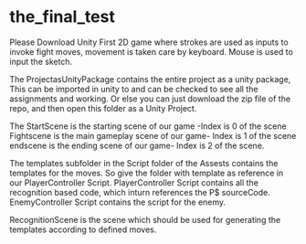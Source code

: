 # the_final_test
Please Download Unity First
2D game where strokes are used as inputs to invoke fight moves, movement is taken care by keyboard. Mouse is used to input the sketch.

The ProjectasUnityPackage contains the entire project as a unity package, This can be imported in unity to and can be checked to see all the assignments and working.
Or else you can just download the zip file of the repo, and then open this folder as a Unity Project.

The StartScene is the starting scene of our game -Index is 0 of the scene
Fightscene is the main gameplay scene of our game- Index is 1 of the scene
endscene is the ending scene of our game- Index is 2 of the scene.

The templates subfolder in the Script folder of the Assests contains the templates for the moves. So give the folder with template as reference in our PlayerController Script.
PlayerController Script contains all the recognition based code, which inturn references the P$ sourceCode.
EnemyController Script contains the script for the enemy.

RecognitionScene is the scene which should be used for generating the templates according to defined moves.
